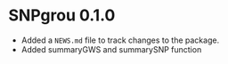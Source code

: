 # SNPgrou 0.1.0

* Added a `NEWS.md` file to track changes to the package.
* Added summaryGWS and summarySNP function
